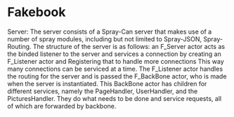 # Fakebook
Server:
The server consists of a Spray-Can server that makes use of a number of spray modules, including but not limited to Spray-JSON, Spray-Routing.
The structure of the server is as follows:
an F_Server actor acts as the binded listener to the server and services a connection by creating an F_Listener actor and Registering that to handle more connections
This way many connections can be serviced at a time.  The F_Listener actor handles the routing for the server and is passed the F_BackBone actor, who is made when the server is instantiated.
This BackBone actor has children for different services, namely the PageHandler, UserHandler, and the PicturesHandler.  They do what needs to be done and service requests, all of which are forwarded by backbone.


